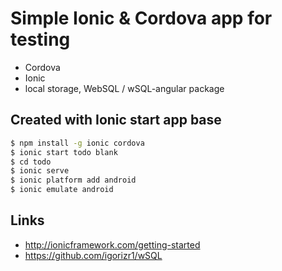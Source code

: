 # Simple Ionic & Cordova app for testing

- Cordova
- Ionic
- local storage, WebSQL / wSQL-angular package

## Created with Ionic start app base

```bash
$ npm install -g ionic cordova
$ ionic start todo blank
$ cd todo
$ ionic serve
$ ionic platform add android
$ ionic emulate android
```

## Links

- http://ionicframework.com/getting-started
- https://github.com/igorizr1/wSQL
